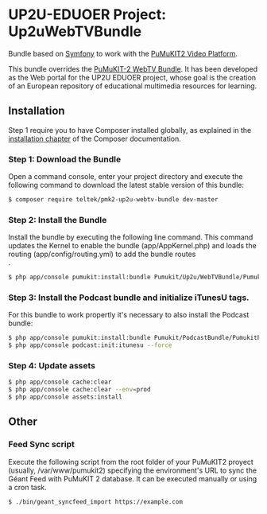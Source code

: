 # UP2U-EDUOER Project: Up2uWebTVBundle

Bundle based on [Symfony](http://symfony.com/) to work with the [PuMuKIT2 Video Platform](https://github.com/campusdomar/PuMuKIT2/blob/2.1.x/README.md).

This bundle overrides the [PuMuKIT-2 WebTV Bundle](https://github.com/campusdomar/PuMuKIT2/tree/master/src/Pumukit/WebTVBundle). It has been developed as the Web portal for the UP2U EDUOER project, whose goal is the creation of an European repository of educational multimedia resources for learning.

Installation
------------

Step 1 require you to have Composer installed globally, as explained
in the [installation chapter](https://getcomposer.org/doc/00-intro.md)
of the Composer documentation.


### Step 1: Download the Bundle

Open a command console, enter your project directory and execute the
following command to download the latest stable version of this bundle:

```bash
$ composer require teltek/pmk2-up2u-webtv-bundle dev-master
```


### Step 2: Install the Bundle

Install the bundle by executing the following line command. This command updates the Kernel to enable the bundle (app/AppKernel.php) and loads the routing (app/config/routing.yml) to add the bundle routes\
.

```bash
$ php app/console pumukit:install:bundle Pumukit/Up2u/WebTVBundle/PumukitUp2uWebTVBundle
```

### Step 3: Install the Podcast bundle and initialize iTunesU tags.

For this bundle to work propertly it's necessary to also install the Podcast bundle:
```bash
$ php app/console pumukit:install:bundle Pumukit/PodcastBundle/PumukitPodcastBundle
$ php app/console podcast:init:itunesu --force
```


### Step 4: Update assets

```bash
$ php app/console cache:clear
$ php app/console cache:clear --env=prod
$ php app/console assets:install
```

## Other

### Feed Sync script

Execute the following script from the root folder of your PuMuKIT2 proyect (usually, /var/www/pumukit2) specifying the environment's URL to sync the Géant Feed with PuMuKIT 2 database. It can be executed manually or using a cron task.
```bash
$ ./bin/geant_syncfeed_import https://example.com
```
